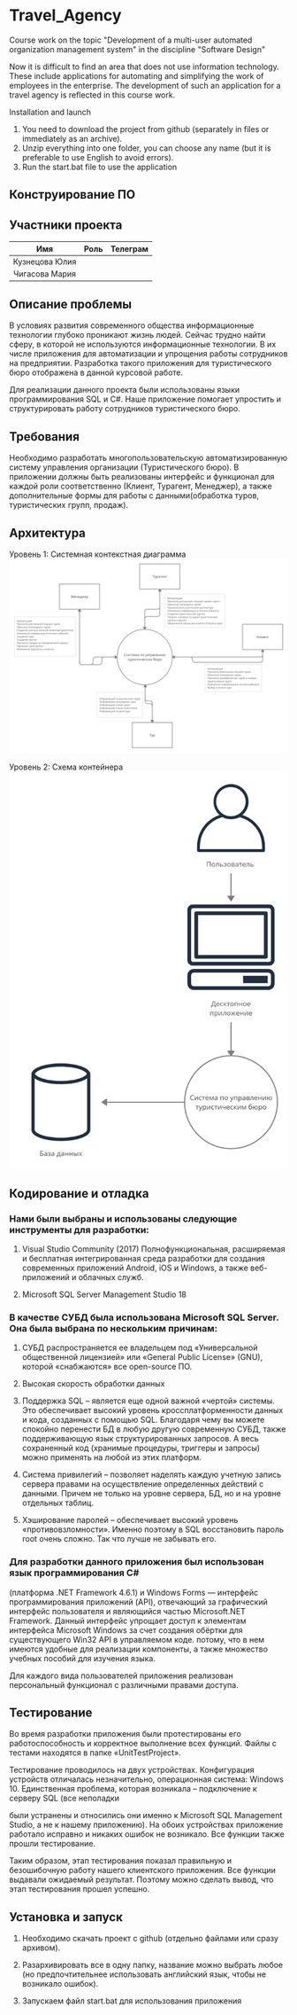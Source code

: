 # Travel_Agency
Course work on the topic
"Development of a multi-user automated organization management system" 
in the discipline "Software Design"

Now it is difficult to find an area that does not use information technology. These include applications for automating and simplifying the work of employees in the enterprise.
The development of such an application for a travel agency is reflected in this course work.

Installation and launch
1. You need to download the project from github (separately in files or immediately as an archive).
2. Unzip everything into one folder, you can choose any name (but it is preferable to use English to avoid errors).
3. Run the start.bat file to use the application

## Конструирование ПО

## Участники проекта
| Имя | Роль | Телеграм |
| :---: | :---: | :---: |
| Кузнецова Юлия |  |  |
| Чигасова Мария |  |  |

## Описание проблемы

В условиях развития современного общества информационные технологии глубоко проникают жизнь людей. Сейчас трудно найти сферу, в которой не используются информационные технологии. В их числе приложения для автоматизации и упрощения работы сотрудников на предприятии. Разработка такого приложения для туристического бюро отображена в данной курсовой работе.

Для реализации данного проекта были использованы языки программирования SQL и C#. Наше приложение помогает упростить и структурировать работу сотрудников туристического бюро.

## Требования

Необходимо разработать многопользовательскую автоматизированную систему управления организации (Туристического бюро). В приложении должны быть реализованы интерфейс и функционал для каждой роли соответственно (Клиент, Турагент, Менеджер), а также дополнительные формы для работы с данными(обработка туров, туристических групп, продаж).

## Архитектура

Уровень 1: Системная контекстная диаграмма
![Image alt](https://github.com/mickkoro/Travel_Agency/blob/main/report/2.png)

Уровень 2: Схема контейнера
![Image alt](https://github.com/mickkoro/Travel_Agency/blob/main/report/1.png)

## Кодирование и отладка
### Нами были выбраны и использованы следующие инструменты для разработки:

1. Visual Studio Community (2017) Полнофункциональная, расширяемая и бесплатная интегрированная среда разработки для создания современных приложений Android, iOS и Windows, а также веб-приложений и облачных служб.

2. Microsoft SQL Server Management Studio 18

### В качестве СУБД была использована Microsoft SQL Server. Она была выбрана по нескольким причинам:

1. СУБД распространяется ее владельцем под «Универсальной общественной лицензией» или «General Public License» (GNU), которой «снабжаются» все open-source ПО.

2. Высокая скорость обработки данных

3. Поддержка SQL – является еще одной важной «чертой» системы. Это обеспечивает высокий уровень кроссплатформенности данных и кода, созданных с помощью SQL. Благодаря чему вы можете спокойно перенести БД в любую другую современную СУБД, также поддерживающую язык структурированных запросов. А весь сохраненный код (хранимые процедуры, триггеры и запросы) можно применять на любой из этих платформ.

4. Система привилегий – позволяет наделять каждую учетную запись сервера правами на осуществление определенных действий с данными. Причем не только на уровне сервера, БД, но и на уровне отдельных таблиц.

5. Хэширование паролей – обеспечивает высокий уровень «противовзломности». Именно поэтому в SQL восстановить пароль root очень сложно. Так что лучше не забывать его.

### Для разработки данного приложения был использован язык программирования C# 

(платформа .NET Framework 4.6.1) и Windows Forms — интерфейс программирования приложений (API), отвечающий за графический интерфейс пользователя и являющийся частью Microsoft.NET Framework. Данный интерфейс упрощает доступ к элементам интерфейса Microsoft Windows за счет создания обёртки для существующего Win32 API в управляемом коде. потому, что в нем имеются удобные для реализации компоненты, а также множество учебных пособий для изучения языка.

Для каждого вида пользователей приложения реализован персональный функционал с различными правами доступа.

## Тестирование

Во время разработки приложения были протестированы его работоспособность и корректное выполнение всех функций. Файлы с тестами находятся в папке «UnitTestProject».

Тестирование проводилось на двух устройствах. Конфигурация устройств отличалась незначительно, операционная система: Windows 10. Единственная проблема, которая возникала – подключение к серверу SQL (все неполадки

были устранены и относились они именно к Microsoft SQL Management Studio, а не к нашему приложению). На обоих устройствах приложение работало исправно и никаких ошибок не возникало. Все функции также прошли тестирование.

Таким образом, этап тестирования показал правильную и безошибочную работу нашего клиентского приложения. Все функции выдавали ожидаемый результат. Поэтому можно сделать вывод, что этап тестирования прошел успешно.

## Установка и запуск

1. Необходимо скачать проект с github (отдельно файлами или сразу архивом).

2. Разархивировать все в одну папку, название можно выбрать любое (но предпочтительнее использовать английский язык, чтобы не возникало ошибок).

3. Запускаем файл start.bat для использования приложения
